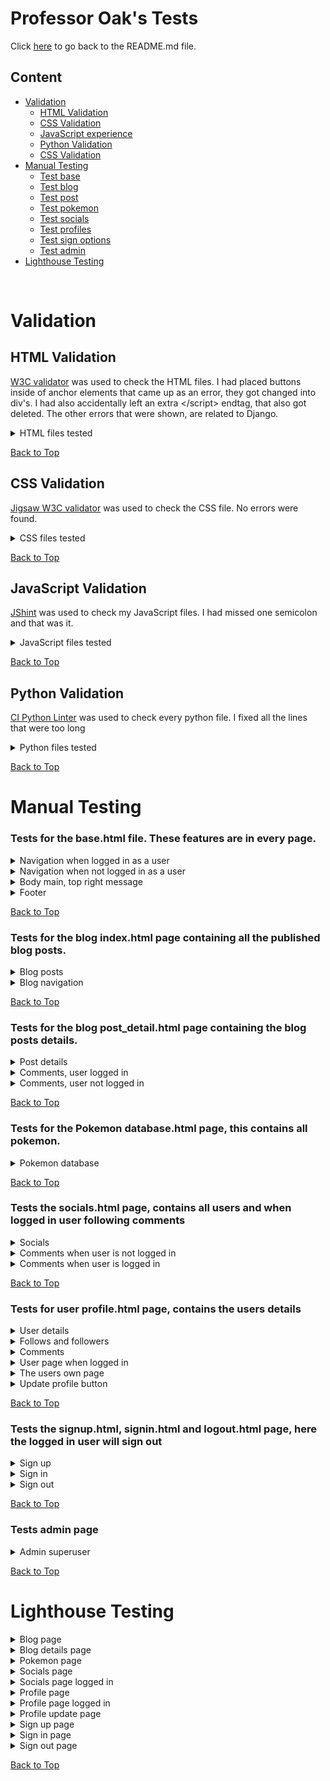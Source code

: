 # Professor Oak's Tests

Click [here](README.md) to go back to the README.md file.

## Content

- [Validation](#validation)
    * [HTML Validation](#html-validation)
    * [CSS Validation](#css-validation)
    * [JavaScript experience](#javascript-validation)
    * [Python Validation](#css-validation)
    * [CSS Validation](#css-validation)
- [Manual Testing](#manual-testing)
    * [Test base](#tests-for-the-basehtml-file-these-features-are-in-every-page)
    * [Test blog](#tests-for-the-blog-indexhtml-page-containing-all-the-published-blog-posts)
    * [Test post](#tests-for-the-blog-post_detailhtml-page-containing-the-blog-posts-details)
    * [Test pokemon](#tests-for-the-pokemon-databasehtml-page-this-contains-all-pokemon)
    * [Test socials](#tests-the-socialshtml-page-contains-all-users-and-when-logged-in-user-following-comments)
    * [Test profiles](#tests-for-user-profilehtml-page-contains-the-users-details)
    * [Test sign options](#tests-the-signuphtml-signinhtml-and-logouthtml-page-here-the-logged-in-user-will-sign-out)
    * [Test admin](#tests-admin-page)
- [Lighthouse Testing](#lighthouse-testing)

<br>


# Validation

## HTML Validation

[W3C validator](https://validator.w3.org/) was used to check the HTML files. I had placed buttons inside of anchor elements that came up as an error, they got changed into div's. I had also accidentally left an extra \</script> endtag, that also got deleted. The other errors that were shown, are related to Django.

<details>
<summary>HTML files tested</summary>

| **File** | **Template** | **Result** |
|---|---|---|
| templates | base.html | &#10004; |
| templates | login.html | &#10004; |
| templates | logout.html | &#10004; |
| templates | signup.html | &#10004; |
|-|-|-|
| blog | index.html | &#10004; |
| blog | post_detail.html | &#10004; |
|-|-|-|
| database | database.html | &#10004; |
|-|-|-|
| user_profile | socials.html | &#10004; |
| user_profile | profile.html | &#10004; |
| user_profile | update_profile.html | &#10004; |

</details>

[Back to Top](#professor-oaks-tests)


## CSS Validation

[Jigsaw W3C validator](https://jigsaw.w3.org/css-validator/) was used to check the CSS file. No errors were found.

<details>
<summary>CSS files tested</summary>

| **Parent File** | **File** | **Result** |
|---|---|---|
| static | style.css | &#10004; |

</details>

[Back to Top](#professor-oaks-tests)


## JavaScript Validation

[JShint](https://jshint.com/) was used to check my JavaScript files. I had missed one semicolon and that was it.

<details>
<summary>JavaScript files tested</summary>

| **Parent File** | **File** | **Result** |
|---|---|---|
| static | comments.js | &#10004; |
| static | delete_profile.js | &#10004; |
| static | top_button.js | &#10004; |

</details>

[Back to Top](#professor-oaks-tests)


## Python Validation

[CI Python Linter](https://pep8ci.herokuapp.com/) was used to check every python file. I fixed all the lines that were too long

<details>
<summary>Python files tested</summary>

| **App** | **File** | **Result** |
|---|---|---|
| profoak | settings.py | &#10004; |
| profoak | urls.py | &#10004; |
|-|-|-|
| blog | admin.py | &#10004; |
| blog | forms.py | &#10004; |
| blog | models.py | &#10004; |
| blog | urls.py | &#10004; |
| blog | views.py | &#10004; |
|-|-|-|
| database | admin.py | &#10004; |
| database | models.py | &#10004; |
| database | urls.py | &#10004; |
| database | views.py | &#10004; |
|-|-|-|
| user_profile | admin.py | &#10004; |
| user_profile | models.py | &#10004; |
| user_profile | urls.py | &#10004; |
| user_profile | views.py | &#10004; |

</details>

[Back to Top](#professor-oaks-tests)


# Manual Testing

### Tests for the base.html file. These features are in every page.

<details>
<summary>Navigation when logged in as a user</summary>

| **Test** | **Expected** | **Result** |
|---|---|---|
| Click on Prof's Oak's Blog title | When clicked navigates the user to the blog page | &#10004; |
| Click on Blog navigation link | When clicked navigates the user to the Blog page | &#10004; |
| Click on Pokemon navigation link | When clicked navigates the user to the Pokemon Database page | &#10004; |
| Click on Socials navigation link | When clicked navigates the user to the Socials page | &#10004; |
| Click on My Profile navigation link | When clicked navigates the user to the | &#10004; |
| Click on Logout navigation link | When clicked navigates the user to the | &#10004; |
| Click on Pokemon Logo | When clicked navigates the user to the Pokemon database | &#10004; |

</details>

<details>
<summary>Navigation when not logged in as a user</summary>

| **Test** | **Expected** | **Result** |
|---|---|---|
| Click on Prof's Oak's Blog title | When clicked navigates the user to the Blog page | &#10004; |
| Click on Blog navigation link | When clicked navigates the user to the Blog page | &#10004; |
| Click on Pokemon navigation link | When clicked navigates the user to the Pokemon Database page | &#10004; |
| Click on Socials navigation link | When clicked navigates the user to the Socials page | &#10004; |
| Click on Register navigation link | When clicked navigates the user to the Sign Up page | &#10004; |
| Click on Login navigation link | When clicked navigates the user to the Log In page | &#10004; |
| Click on Pokemon Logo | When clicked navigates the user to the Pokemon database page | &#10004; |

</details>

<details>
<summary>Body main, top right message</summary>

| **Test** | **Expected** | **Result** |
|---|---|---|
| Not logged in message | If the user isn't logged in, will show a small badge with a message | &#10004; |
| Logged in message | If the user is logged in, will show a small badge with a message containing the users name | &#10004; |

</details>

<details>
<summary>Footer</summary>

| **Test** | **Expected** | **Result** |
|---|---|---|
| Click on the Official Pokemon link | When clicked navigates the user to the Official Pokemon website | &#10004; |
| Click on the Pokemon Center link | When clicked navigates the user to the Pokemon Center website | &#10004; |
| Click on the Bulbapedia link | When clicked navigates the user to the Bulbapedia website | &#10004; |

</details>

[Back to Top](#professor-oaks-tests)


### Tests for the blog index.html page containing all the published blog posts.

<details>
<summary>Blog posts</summary>

| **Test** | **Expected** | **Result** |
|---|---|---|
| Shows all posts | Shows all posts that have been published by the superuser | &#10004; |
| Click on a post | When a post is clicked the user is directed to that posts details page | &#10004; |
| Comment count | At the bottom right of each post, it shows how many comments have been made on that post | &#10004; |

</details>

<details>
<summary>Blog navigation</summary>

| **Test** | **Expected** | **Result** |
|---|---|---|
| Click on the next page button | When clicked, the user is taken to the next page of posts | &#10004; |
| Click on the previous page button | When clicked, the user is taken to the previous page of posts | &#10004; |
| If there is no next page | The next button dissapears | &#10004; |
| If there is no previous page | The previous button dissapears | &#10004; |

</details>

[Back to Top](#professor-oaks-tests)


### Tests for the blog post_detail.html page containing the blog posts details.

<details>
<summary>Post details</summary>

| **Test** | **Expected** | **Result** |
|---|---|---|
| Shows post details | Shows all details of this post made by the superuser | &#10004; |
| Comment count | Under the blog's title, it'll show how many comments are made on this post | &#10004; |
| Shows comments | Shows all comments that were made on this post | &#10004; |
| Click on comment | When the user clicks on the comment, the user is taken to that comments user profile | &#10004; |
| No comments | If the post has no comments, there will be a message instead | &#10004; |
| Back to top button | Shows when the user scrolls down, when clicked, goes back to the top of the page | &#10004; |

</details>

<details>
<summary>Comments, user logged in</summary>

| **Test** | **Expected** | **Result** |
|---|---|---|
| Submit a comment | The user can leave a comment on this post | &#10004; |
| Comment message submit | After the user leaves a comment, there will be a confirmation message at the top | &#10004; |
| Edit your own comments | When edit is clicked the user can edit their comment then press update | &#10004; |
| Comment message edit | After the user edits their comment, there will be a confirmation message at the top | &#10004; |
| Delete your own comments | After delete is pressed, a delete modal will show | &#10004; |
| Delete modal delete | When the delete button is clicked, the users comment will be deleted | &#10004; |
| Delete modal cancel | When the cancel button or the cross button is clicked, the users comment stays and modal closes | &#10004; |
| Comment message delete | After the user deletes their comment, there will be a confirmation message at the top | &#10004; |

</details>

<details>
<summary>Comments, user not logged in</summary>

| **Test** | **Expected** | **Result** |
|---|---|---|
| Leave comment | Instead of showing the leave comment form, it'll show a message with two links | &#10004; |
| Sign in link | The link navigates the user to the sign in page | &#10004; |
| Sign up link | The link navigates the user to the sign up page | &#10004; |

</details>

[Back to Top](#professor-oaks-tests)


### Tests for the Pokemon database.html page, this contains all pokemon.

<details>
<summary>Pokemon database</summary>

| **Test** | **Expected** | **Result** |
|---|---|---|
| Page title | contains a link that navigates to the pokemondb website | &#10004; |
| Pokemon | Shows all pokemon from the json file | &#10004; |
| Click a pokemon | When a pokemon is clicked, the user will be navigated to the pokemondb website for more details on that pokemon | &#10004; |
| Back to top button | Shows when the user scrolls down, when clicked, goes back to the top of the page | &#10004; |

</details>

[Back to Top](#professor-oaks-tests)


### Tests the socials.html page, contains all users and when logged in user following comments

<details>
<summary>Socials</summary>

| **Test** | **Expected** | **Result** |
|---|---|---|
| Shows all users | Shows all users when not logged in. Shows all other users when logged in | &#10004; |
| Shows user favourite | Shows users favourite pokemon | &#10004; |
| Shows followers and following | Shows follower and follows count of each user | &#10004; |
| Back to top button | Shows when the user scrolls down, when clicked, goes back to the top of the page | &#10004; |

</details>

<details>
<summary>Comments when user is not logged in</summary>

| **Test** | **Expected** | **Result** |
|---|---|---|
| Comment message | Shows a message that contains two links | &#10004; |
| Sign in link | The link navigates the user to the sign in page | &#10004; |
| Create a profile link | The link navigates the user to the sign up page | &#10004; |

</details>

<details>
<summary>Comments when user is logged in</summary>

| **Test** | **Expected** | **Result** |
|---|---|---|
| Comments from other users | Shows all comments from users that the logged in user follows | &#10004; |
| Click on comment | When the user clicks on the comment, the user is taken to the post where that user commented | &#10004; |

</details>

[Back to Top](#professor-oaks-tests)


### Tests for user profile.html page, contains the users details

<details>
<summary>User details</summary>

| **Test** | **Expected** | **Result** |
|---|---|---|
| User image | Shows the user image or the default image | &#10004; |
| Favourite pokemon | Shows the users favourite pokemon or the default pokemon | &#10004; |
| Click the favourite pokemon | When the pokemon is clicked, the user will be navigated to the pokemondb website for more details on this pokemon | &#10004; |
| User list button | Shows a button that returns the user to the socials page | &#10004; |

</details>

<details>
<summary>Follows and followers</summary>

| **Test** | **Expected** | **Result** |
|---|---|---|
| Follows | Shows all users that this user follows | &#10004; |
| Followers | Shows all users that follows this user | &#10004; |
| Click on follow user | When the user clicks on a follow user, the user is taken to that users profile | &#10004; |
| Click on follower user | When the user clicks on a follower user, the user is taken to that users profile | &#10004; |
| No follows | If the user has no follows, there will be a message instead | &#10004; |
| No followers | If the user has no followers, there will be a message instead | &#10004; |

</details>

<details>
<summary>Comments</summary>

| **Test** | **Expected** | **Result** |
|---|---|---|
| Comments | Shows all the comments that that user has posted | &#10004; |
| No comments | If that user has posted no comments, there will be a message instead | &#10004; |
| Click on comment | When the user clicks on a comment, the user is taken to the post where that user commented | &#10004; |

</details>

<details>
<summary>User page when logged in</summary>

| **Test** | **Expected** | **Result** |
|---|---|---|
| Follow and unfollow | If the user is already following then the unfollow button shows, and vice versa | &#10004; |
| Follow button | The logged in user can follow the user page that their currently on | &#10004; |
| Follow message | After the user follows a user, there will be a confirmation message at the top | &#10004; |
| Unfollow button | The logged in user can unfollow the user page that their currently on | &#10004; |
| Unfollow message | After the user unfollows a user, there will be a confirmation message at the top | &#10004; |

</details>

<details>
<summary>The users own page</summary>

| **Test** | **Expected** | **Result** |
|---|---|---|
| Update button | When clicked the user is navigated to the update_profile.html file | &#10004; |
| Delete profile | When clicked will show a delete profile modal | &#10004; |
| Delete modal delete | When the delete button is clicked, the users profile will be deleted | &#10004; |
| Delete modal cancel | When the cancel button or the cross button is clicked, the users profile stays and modal closes | &#10004; |
| Profile deleted | After the user deletes their profile, there will be a confirmation message at the top | &#10004; |
| Profile deleted comments | When a profile is deleted, all their comments get deleted | &#10004; |
| Profile deleted follows | When a profile is deleted, their follows list gets deleted | &#10004; |
| Profile deleted followers | When a profile is deleted, their followers list gets deleted | &#10004; |

</details>

<details>
<summary>Update profile button</summary>

| **Test** | **Expected** | **Result** |
|---|---|---|
| Update image | When changed, will show the updated image on the users own profile | &#10004; |
| Update pokemon | When changed, will show the updated favourite pokemon on the users own profile | &#10004; |
| Update message | After the user updates their profile, there will be a confirmation message at the top | &#10004; |

</details>

[Back to Top](#professor-oaks-tests)


### Tests the signup.html, signin.html and logout.html page, here the logged in user will sign out

<details>
<summary>Sign up</summary>

| **Test** | **Expected** | **Result** |
|---|---|---|
| Page title | contains a link that navigates to the login.html page | &#10004; |
| Sign up button | When the user creates an account, it'll create a user with a profile and they'll be signed in | &#10004; |
| Sign up message | After the user signs up, there will be a confirmation message at the top | &#10004; |

</details>

<details>
<summary>Sign in</summary>

| **Test** | **Expected** | **Result** |
|---|---|---|
| Page title | contains a link that navigates to the signup.html page | &#10004; |
| Sign in button | When the logged in user signs in, they'll be signed in | &#10004; |
| Sign in message | After the user signs in, there will be a confirmation message at the top | &#10004; |

</details>

<details>
<summary>Sign out</summary>

| **Test** | **Expected** | **Result** |
|---|---|---|
| Sign out button | When the logged in user clicks the button, they'll be signed out | &#10004; |
| Sign out message | After the user signs out, there will be a confirmation message at the top | &#10004; |

</details>

[Back to Top](#professor-oaks-tests)


### Tests admin page

<details>
<summary>Admin superuser</summary>

| **Test** | **Expected** | **Result** |
|---|---|---|
| Create post | The superuser can create blog posts | &#10004; |
| Delete users | The superuser can create delete users | &#10004; |
| Create comments | The superuser can create comments on blog posts | &#10004; |

</details>

[Back to Top](#professor-oaks-tests)


# Lighthouse Testing

<details>
<summary>Blog page</summary>

![page](static/images/readme/lighthouse-home.png)

</details>

<details>
<summary>Blog details page</summary>

![page](static/images/readme/lighthouse-blogpost.png)

</details>

<details>
<summary>Pokemon page</summary>

![page](static/images/readme/lighthouse-database.png)

</details>

<details>
<summary>Socials page</summary>

![page](static/images/readme/lighthouse-socials.png)

</details>

<details>
<summary>Socials page logged in</summary>

![page](static/images/readme/lighthouse-socials-loggedin.png)

</details>

<details>
<summary>Profile page</summary>

![page](static/images/readme/lighthouse-profile.png)

</details>

<details>
<summary>Profile page logged in</summary>

![page](static/images/readme/lighthouse-profile-loggedin.png)

</details>

<details>
<summary>Profile update page</summary>

![page](static/images/readme/lighthouse-update.png)

</details>

<details>
<summary>Sign up page</summary>

![page](static/images/readme/lighthouse-register.png)

</details>

<details>
<summary>Sign in page</summary>

![page](static/images/readme/lighthouse-signin.png)

</details>

<details>
<summary>Sign out page</summary>

![page](static/images/readme/lighthouse-signout.png)

</details>

[Back to Top](#professor-oaks-tests)
